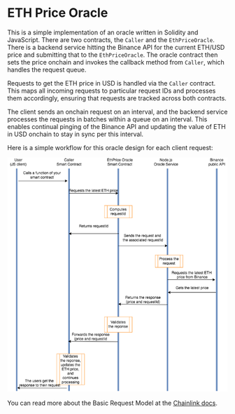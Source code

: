 # ETH Price Oracle

This is a simple implementation of an oracle written in Solidity and JavaScript. There are two contracts, the `Caller` and the `EthPriceOracle`. There is a backend service hitting the Binance API for the current ETH/USD price and submitting that to the `EthPriceOracle`. The oracle contract then sets the price onchain and invokes the callback method from `Caller`, which handles the request queue.

Requests to get the ETH price in USD is handled via the `Caller` contract. This maps all incoming requests to particular request IDs and processes them accordingly, ensuring that requests are tracked across both contracts.

The client sends an onchain request on an interval, and the backend service processes the requests in batches within a queue on an interval. This enables continual pinging of the Binance API and updating the value of ETH in USD onchain to stay in sync per this interval.

Here is a simple workflow for this oracle design for each client request:

![ETH price oracle](workflow.png)

You can read more about the Basic Request Model at the [Chainlink docs](https://docs.chain.link/architecture-overview/architecture-request-model).